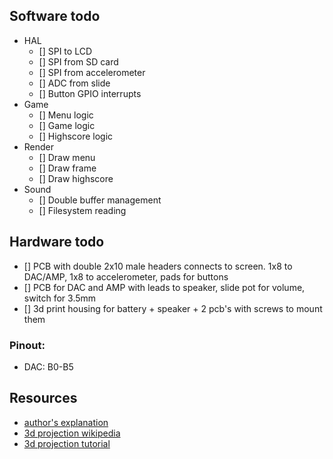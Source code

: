 ## Software todo

- HAL
    - [] SPI to LCD
    - [] SPI from SD card
    - [] SPI from accelerometer
    - [] ADC from slide
    - [] Button GPIO interrupts
- Game
    - [] Menu logic
    - [] Game logic
    - [] Highscore logic
- Render
    - [] Draw menu
    - [] Draw frame
    - [] Draw highscore
- Sound
    - [] Double buffer management
    - [] Filesystem reading

## Hardware todo

- [] PCB with double 2x10 male headers connects to screen. 1x8 to DAC/AMP, 1x8 to accelerometer, pads for buttons
- [] PCB for DAC and AMP with leads to speaker, slide pot for volume, switch for 3.5mm
- [] 3d print housing for battery + speaker + 2 pcb's with screws to mount them

### Pinout:

- DAC: B0-B5

## Resources

- [author's explanation](https://web.archive.org/web/20060615142050/http://www.flecko.net:80/cubefield.html)
- [3d projection wikipedia](https://en.wikipedia.org/wiki/3D_projection)
- [3d projection tutorial](https://www.scratchapixel.com/lessons/3d-basic-rendering/computing-pixel-coordinates-of-3d-point/mathematics-computing-2d-coordinates-of-3d-points)
